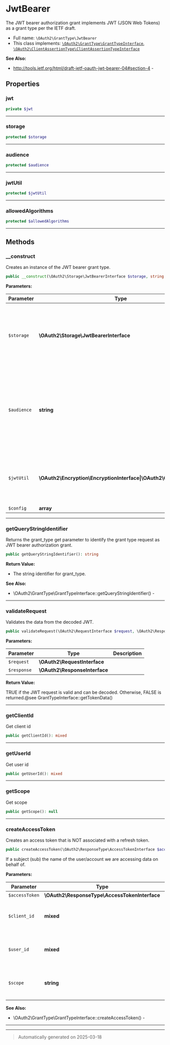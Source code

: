 
# JwtBearer

The JWT bearer authorization grant implements JWT (JSON Web Tokens) as a grant type per the IETF draft.



* Full name: `\OAuth2\GrantType\JwtBearer`
* This class implements:
[`\OAuth2\GrantType\GrantTypeInterface`](./GrantTypeInterface.md), [`\OAuth2\ClientAssertionType\ClientAssertionTypeInterface`](../ClientAssertionType/ClientAssertionTypeInterface.md)

**See Also:**

* http://tools.ietf.org/html/draft-ietf-oauth-jwt-bearer-04#section-4 - 



## Properties


### jwt



```php
private $jwt
```






***

### storage



```php
protected $storage
```






***

### audience



```php
protected $audience
```






***

### jwtUtil



```php
protected $jwtUtil
```






***

### allowedAlgorithms



```php
protected $allowedAlgorithms
```






***

## Methods


### __construct

Creates an instance of the JWT bearer grant type.

```php
public __construct(\OAuth2\Storage\JwtBearerInterface $storage, string $audience, \OAuth2\Encryption\EncryptionInterface|\OAuth2\GrantType\JWT $jwtUtil = null, array $config = array()): mixed
```








**Parameters:**

| Parameter | Type | Description |
|-----------|------|-------------|
| `$storage` | **\OAuth2\Storage\JwtBearerInterface** | - A valid storage interface that implements storage hooks for the JWT<br />bearer grant type. |
| `$audience` | **string** | - The audience to validate the token against. This is usually the full<br />URI of the OAuth token requests endpoint. |
| `$jwtUtil` | **\OAuth2\Encryption\EncryptionInterface&#124;\OAuth2\GrantType\JWT** | - OPTONAL The class used to decode, encode and verify JWTs. |
| `$config` | **array** |  |





***

### getQueryStringIdentifier

Returns the grant_type get parameter to identify the grant type request as JWT bearer authorization grant.

```php
public getQueryStringIdentifier(): string
```









**Return Value:**

- The string identifier for grant_type.




**See Also:**

* \OAuth2\GrantType\GrantTypeInterface::getQueryStringIdentifier() - 

***

### validateRequest

Validates the data from the decoded JWT.

```php
public validateRequest(\OAuth2\RequestInterface $request, \OAuth2\ResponseInterface $response): bool|mixed|null
```








**Parameters:**

| Parameter | Type | Description |
|-----------|------|-------------|
| `$request` | **\OAuth2\RequestInterface** |  |
| `$response` | **\OAuth2\ResponseInterface** |  |


**Return Value:**

TRUE if the JWT request is valid and can be decoded. Otherwise, FALSE is returned.@see GrantTypeInterface::getTokenData()




***

### getClientId

Get client id

```php
public getClientId(): mixed
```












***

### getUserId

Get user id

```php
public getUserId(): mixed
```












***

### getScope

Get scope

```php
public getScope(): null
```












***

### createAccessToken

Creates an access token that is NOT associated with a refresh token.

```php
public createAccessToken(\OAuth2\ResponseType\AccessTokenInterface $accessToken, mixed $client_id, mixed $user_id, string $scope): array
```

If a subject (sub) the name of the user/account we are accessing data on behalf of.






**Parameters:**

| Parameter | Type | Description |
|-----------|------|-------------|
| `$accessToken` | **\OAuth2\ResponseType\AccessTokenInterface** |  |
| `$client_id` | **mixed** | - client identifier related to the access token. |
| `$user_id` | **mixed** | - user id associated with the access token |
| `$scope` | **string** | - scopes to be stored in space-separated string. |





**See Also:**

* \OAuth2\GrantType\GrantTypeInterface::createAccessToken() - 

***


***
> Automatically generated on 2025-03-18
